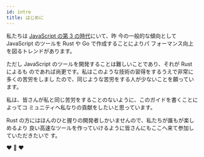 ```yaml
---
id: intro
title: はじめに
---
```


私たちは [JavaScript の第 3 の時代](https://www.swyx.io/js-third-age/)にいて、昨
今の一般的な傾向として JavaScript のツールを Rust や Go で作成することによりパ
フォーマンス向上を図るトレンドがあります。

ただし JavaScript のツールを開発することは難しいことであり、それが Rust によるも
のであれば尚更です。私はこのような技術の習得をするうえで非常に多くの苦労をしまし
たので、同じような苦労をする人が少ないことを願っています。

私は、皆さんが私と同じ苦労をすることのないように、このガイドを書くことによってコ
ミュニティへ私なりの貢献をしたいと思っています。

Rust の方にはほんのひと握りの開発者しかいませんので、私たちが誰もが楽しめるより
良い高速なツールを作っていけるように皆さんにもここへ来て参加していただきたいで
す。

❤️ 🦀 ❤️
